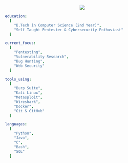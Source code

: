 <p align="center">
  <img src="https://readme-typing-svg.demolab.com/?font=Fira+Code&size=32&pause=1000&color=F71B3B&center=true&vCenter=true&width=800&lines=MADINENI+MADHAN+KUMAR;Pentesting+%7C+Bug+Hunting+%7C+Cybersecurity+Enthusiast" />
</p>


```yaml
education:
  [
    "B.Tech in Computer Science (2nd Year)",
    "Self-Taught Pentester & Cybersecurity Enthusiast"
  ]

current_focus:
  [
    "Pentesting",
    "Vulnerability Research",
    "Bug Hunting",
    "Web Security"
  ]

tools_using:
  [
    "Burp Suite",
    "Kali Linux",
    "Metasploit",
    "Wireshark",
    "Docker",
    "Git & GitHub"
  ]

languages:
  [
    "Python",
    "Java",
    "C",
    "Bash",
    "SQL"
  ]
